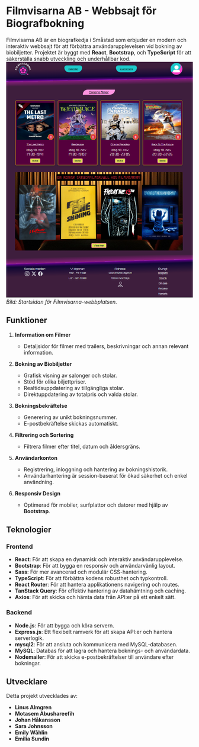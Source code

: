# Filmvisarna AB - Webbsajt för Biografbokning

Filmvisarna AB är en biografkedja i Småstad som erbjuder en modern och interaktiv webbsajt för att förbättra användarupplevelsen vid bokning av biobiljetter. Projektet är byggt med **React**, **Bootstrap**, och **TypeScript** för att säkerställa snabb utveckling och underhållbar kod.
![Filmvisarna home](/src/assets/images/Filmvisarna%20home.png)
_Bild: Startsidan för Filmvisarna-webbplatsen._

## Funktioner

1. **Information om Filmer**

   - Detaljsidor för filmer med trailers, beskrivningar och annan relevant information.

2. **Bokning av Biobiljetter**

   - Grafisk visning av salonger och stolar.
   - Stöd för olika biljettpriser.   
   - Realtidsuppdatering av tillgängliga stolar.
   - Direktuppdatering av totalpris och valda stolar.

3. **Bokningsbekräftelse**

   - Generering av unikt bokningsnummer.
   - E-postbekräftelse skickas automatiskt.

4. **Filtrering och Sortering**

   - Filtrera filmer efter titel, datum och åldersgräns.

5. **Användarkonton**

   - Registrering, inloggning och hantering av bokningshistorik.
   - Användarhantering är session-baserat för ökad säkerhet och enkel användning.

6. **Responsiv Design**
   - Optimerad för mobiler, surfplattor och datorer med hjälp av **Bootstrap**.

## Teknologier

### Frontend

- **React**: För att skapa en dynamisk och interaktiv användarupplevelse.
- **Bootstrap**: För att bygga en responsiv och användarvänlig layout.
- **Sass**: För mer avancerad och modulär CSS-hantering.
- **TypeScript**: För att förbättra kodens robusthet och typkontroll.
- **React Router**: För att hantera applikationens navigering och routes.
- **TanStack Query**: För effektiv hantering av datahämtning och caching.
- **Axios**: För att skicka och hämta data från API:er på ett enkelt sätt.

### Backend

- **Node.js**: För att bygga och köra servern.
- **Express.js**: Ett flexibelt ramverk för att skapa API:er och hantera serverlogik.
- **mysql2**: För att ansluta och kommunicera med MySQL-databasen.
- **MySQL**: Databas för att lagra och hantera boknings- och användardata.
- **Nodemailer**: För att skicka e-postbekräftelser till användare efter bokningar.


## Utvecklare

Detta projekt utvecklades av:

- **Linus Almgren**
- **Motasem Abushareefih**
- **Johan Håkansson**
- **Sara Johnsson**
- **Emily Wåhlin**
- **Emilia Sundin**
